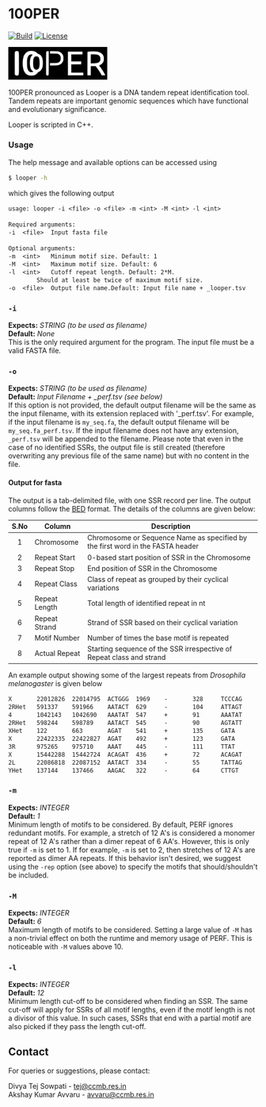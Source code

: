 # 100PER

[![Build](https://img.shields.io/badge/Build-passing-brightgreen.svg)]()
[![License](https://img.shields.io/badge/Licence-MIT-blue.svg)]()

<img src="./looper_logo.svg" alt="logo" width="200"/>

100PER pronounced as Looper is a DNA tandem repeat identification tool. Tandem 
repeats are important genomic sequences which have functional and evolutionary 
significance.

Looper is scripted in C++. 

### Usage

The help message and available options can be accessed using
```bash
$ looper -h 
```
which gives the following output
```
usage: looper -i <file> -o <file> -m <int> -M <int> -l <int>

Required arguments: 
-i	<file>	Input fasta file

Optional arguments: 
-m	<int>	Minimum motif size. Default: 1
-M	<int>	Maximum motif size. Default: 6
-l	<int>	Cutoff repeat length. Default: 2*M.
 	 	Should at least be twice of maximum motif size.
-o	<file>	Output file name.Default: Input file name + _looper.tsv

```

### `-i`
**Expects:** *STRING (to be used as filename)*<br>
**Default:** *None*<br>
This is the only required argument for the program. The input file must be a 
valid FASTA file. 

### `-o`
**Expects:** *STRING (to be used as filename)*<br>
**Default:** *Input Filename + _perf.tsv (see below)*<br>
If this option is not provided, the default output filename will be the same as the input filename, with its extension replaced with '_perf.tsv'. For example, if the input filename is `my_seq.fa`, the default output filename will be `my_seq.fa_perf.tsv`. If the input filename does not have any extension, `_perf.tsv` will be appended to the filename. Please note that even in the case of no identified SSRs, the output file is still created (therefore overwriting any previous file of the same name) but with no content in the file.
#### Output for fasta
The output is a tab-delimited file, with one SSR record per line. 
The output columns follow the [BED](https://genome.ucsc.edu/FAQ/FAQformat.html) format. The details of the columns are given below:

| S.No | Column | Description |
|:----:| ------ | ----------- |
| 1 | Chromosome | Chromosome or Sequence Name as specified by the first word in the FASTA header |
| 2 | Repeat Start | 0-based start position of SSR in the Chromosome |
| 3 | Repeat Stop | End position of SSR in the Chromosome |
| 4 | Repeat Class | Class of repeat as grouped by their cyclical variations |
| 5 | Repeat Length | Total length of identified repeat in nt |
| 6 | Repeat Strand | Strand of SSR based on their cyclical variation |
| 7 | Motif Number | Number of times the base motif is repeated |
| 8 | Actual Repeat | Starting sequence of the SSR irrespective of Repeat class and strand|

An example output showing some of the largest repeats from *Drosophila melanogaster* is given below
```
X       22012826  22014795  ACTGGG  1969    -       328     TCCCAG
2RHet   591337    591966    AATACT  629     -       104     ATTAGT
4       1042143   1042690   AAATAT  547     +       91      AAATAT
2RHet   598244    598789    AATACT  545     -       90      AGTATT
XHet    122       663       AGAT    541     +       135     GATA
X       22422335  22422827  AGAT    492     +       123     GATA
3R      975265    975710    AAAT    445     -       111     TTAT
X       15442288  15442724  ACAGAT  436     +       72      ACAGAT
2L      22086818  22087152  AATACT  334     -       55      TATTAG
YHet    137144    137466    AAGAC   322     -       64      CTTGT
```

### `-m`
**Expects:** *INTEGER*<br>
**Default:** *1*<br>
Minimum length of motifs to be considered. By default, PERF ignores redundant motifs. For example, a stretch of 12 A's is considered a monomer repeat of 12 A's rather than a dimer repeat of 6 AA's. However, this is only true if `-m` is set to 1. If for example, `-m` is set to 2, then stretches of 12 A's are reported as dimer AA repeats. If this behavior isn't desired, we suggest using the `-rep` option (see above) to specify the motifs that should/shouldn't be included.

### `-M`
**Expects:** *INTEGER*<br>
**Default:** *6*<br>
Maximum length of motifs to be considered. Setting a large value of `-M` has a non-trivial effect on both the runtime and memory usage of PERF. This is noticeable with `-M` values above 10.

### `-l`
**Expects:** *INTEGER*<br>
**Default:** *12*<br>
Minimum length cut-off to be considered when finding an SSR. The same cut-off will apply for SSRs of all motif lengths, even if the motif length is not a divisor of this value. In such cases, SSRs that end with a partial motif are also picked if they pass the length cut-off.

## Contact
For queries or suggestions, please contact:

Divya Tej Sowpati - <tej@ccmb.res.in><br>
Akshay Kumar Avvaru - <avvaru@ccmb.res.in>